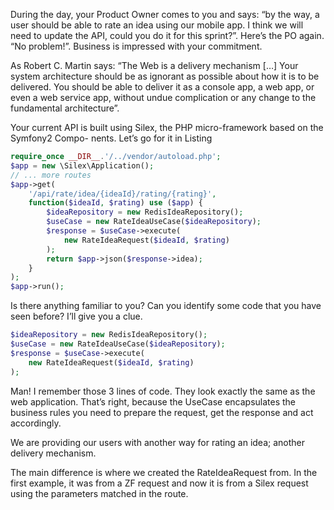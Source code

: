 During the day, your Product Owner comes to you and says: “by the way, a user should be able to rate an idea using our mobile app. I think we will need to update the API, could you do it for this sprint?”. Here’s the PO again. “No problem!”. Business is impressed with your commitment.

As Robert C. Martin says: “The Web is a delivery mechanism \[…\] Your system architecture should be as ignorant as possible about how it is to be delivered. You should be able to deliver it as a console app, a web app, or even a web service app, without undue complication or any change to the fundamental architecture”.

Your current API is built using Silex, the PHP micro-framework based on the Symfony2 Compo- nents. Let’s go for it in Listing





```php
require_once __DIR__.'/../vendor/autoload.php';
$app = new \Silex\Application();
// ... more routes
$app->get(
    '/api/rate/idea/{ideaId}/rating/{rating}',
    function($ideaId, $rating) use ($app) {
        $ideaRepository = new RedisIdeaRepository();
        $useCase = new RateIdeaUseCase($ideaRepository);
        $response = $useCase->execute(
            new RateIdeaRequest($ideaId, $rating)
        );
        return $app->json($response->idea);
    }
);
$app->run();
```





Is there anything familiar to you? Can you identify some code that you have seen before? I’ll give you a clue.





```php
$ideaRepository = new RedisIdeaRepository();
$useCase = new RateIdeaUseCase($ideaRepository);
$response = $useCase->execute(
    new RateIdeaRequest($ideaId, $rating)
);
```



Man! I remember those 3 lines of code. They look exactly the same as the web application. That’s right, because the UseCase encapsulates the business rules you need to prepare the request, get the response and act accordingly.

We are providing our users with another way for rating an idea; another delivery mechanism.

The main difference is where we created the RateIdeaRequest from. In the first example, it was from a ZF request and now it is from a Silex request using the parameters matched in the route.



